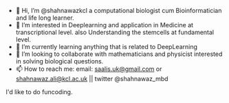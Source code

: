 - 👋 Hi, I’m @shahnawazkcl a computational biologist cum Bioinformatician and life long learner.
- 👀 I’m interested in Deeplearning and application in Medicine at transcriptional level. also Understanding the stemcells at fundamental level.
- 🌱 I’m currently learning anything that is related to DeepLearning
- 💞️ I’m looking to collaborate with mathematicians and physicist interested in solving biological questions.
- 📫 How to reach me: email: saalis.uk@gmail.com or shahnawaz.ali@kcl.ac.uk || twitter @shahnawaz_mbd

I'd like to do funcoding.

<!---
shahnawazkcl/shahnawazkcl is a ✨ special ✨ repository because its `README.md` (this file) appears on your GitHub profile.
You can click the Preview link to take a look at your changes.
--->
